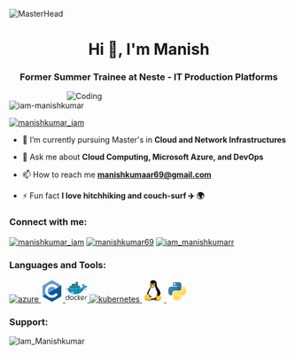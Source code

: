 ![MasterHead](https://blogger.googleusercontent.com/img/a/AVvXsEilF4cqtFvO6e7ow3qOL_aJmodYB_ODUaiNBhoBbMlpAl95xwltT_2uz_sKIpepETbntQhAGXl3QQjBXolsL7ncImpHs4nZnromMEUv8DtzoarhboiNjglCIYtUppY1oyH2AE7MAI3QLFRhV9mhrPJyQz9v-8JCe0nLvq8JN9Hvs6BuPlshdX8lnQIWmw)

<h1 align="center">Hi 👋, I'm Manish</h1>
<h3 align="center">Former Summer Trainee at Neste - IT Production Platforms</h3>
<img align="right" alt="Coding" width="400" src="https://cdn.dribbble.com/users/1162077/screenshots/3848914/programmer.gif">

<p align="left"> <img src="https://komarev.com/ghpvc/?username=iam-manishkumar&label=Profile%20views&color=0e75b6&style=flat" alt="iam-manishkumar" /> </p>

<p align="left"> <a href="https://twitter.com/manishkumar_iam" target="blank"><img src="https://img.shields.io/twitter/follow/manishkumar_iam?logo=twitter&style=for-the-badge" alt="manishkumar_iam" /></a> </p>

- 📖 I’m currently pursuing Master's in **Cloud and Network Infrastructures**

- 💬 Ask me about **Cloud Computing, Microsoft Azure, and DevOps**

- 📫 How to reach me **manishkumaar69@gmail.com**

- ⚡ Fun fact **I love hitchhiking and couch-surf ✈️ 🌍**

<h3 align="left">Connect with me:</h3>
<p align="left">
<a href="https://twitter.com/manishkumar_iam" target="blank"><img align="center" src="https://raw.githubusercontent.com/rahuldkjain/github-profile-readme-generator/master/src/images/icons/Social/twitter.svg" alt="manishkumar_iam" height="30" width="40" /></a>
<a href="https://linkedin.com/in/manishkumar69" target="blank"><img align="center" src="https://raw.githubusercontent.com/rahuldkjain/github-profile-readme-generator/master/src/images/icons/Social/linked-in-alt.svg" alt="manishkumar69" height="30" width="40" /></a>
<a href="https://instagram.com/iam_manishkumarr" target="blank"><img align="center" src="https://raw.githubusercontent.com/rahuldkjain/github-profile-readme-generator/master/src/images/icons/Social/instagram.svg" alt="iam_manishkumarr" height="30" width="40" /></a>
</p>

<h3 align="left">Languages and Tools:</h3>
<p align="left"> <a href="https://azure.microsoft.com/en-in/" target="_blank" rel="noreferrer"> <img src="https://www.vectorlogo.zone/logos/microsoft_azure/microsoft_azure-icon.svg" alt="azure" width="40" height="40"/> </a> <a href="https://www.cprogramming.com/" target="_blank" rel="noreferrer"> <img src="https://raw.githubusercontent.com/devicons/devicon/master/icons/c/c-original.svg" alt="c" width="40" height="40"/> </a> <a href="https://www.docker.com/" target="_blank" rel="noreferrer"> <img src="https://raw.githubusercontent.com/devicons/devicon/master/icons/docker/docker-original-wordmark.svg" alt="docker" width="40" height="40"/> </a> <a href="https://kubernetes.io" target="_blank" rel="noreferrer"> <img src="https://www.vectorlogo.zone/logos/kubernetes/kubernetes-icon.svg" alt="kubernetes" width="40" height="40"/> </a> <a href="https://www.linux.org/" target="_blank" rel="noreferrer"> <img src="https://raw.githubusercontent.com/devicons/devicon/master/icons/linux/linux-original.svg" alt="linux" width="40" height="40"/> </a> <a href="https://www.python.org" target="_blank" rel="noreferrer"> <img src="https://raw.githubusercontent.com/devicons/devicon/master/icons/python/python-original.svg" alt="python" width="40" height="40"/> </a> </p>

<h3 align="left">Support:</h3>
<p><a href="https://www.buymeacoffee.com/Iam_Manishkumar"> <img align="left" src="https://cdn.buymeacoffee.com/buttons/v2/default-yellow.png" height="50" width="210" alt="Iam_Manishkumar" /></a></p><br><br>
